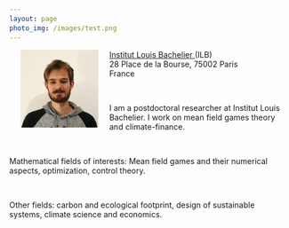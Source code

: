```yaml
---
layout: page
photo_img: /images/test.png
---
```

<style type="text/css">

#example { width: 100%; }

#example img {
float: left;
margin: 0px 20px;
}

</style>

<div id="example">

<img alt = "Photo de profil." src="images/photo-pierre.jpg" alt="Example" width = "140"
height = "140">
<p>
<a href ="https://www.institutlouisbachelier.org"> Institut Louis Bachelier </a> (ILB) <br>
  28 Place de la Bourse, 75002 Paris <br>
  France <br>
</p>
</div>

<br>

I am a postdoctoral researcher at Institut Louis Bachelier. I work on mean field games theory and climate-finance.

<br>

Mathematical fields of interests: Mean field games and their numerical aspects, optimization, control theory.

<br>

Other fields: carbon and ecological footprint, design of sustainable systems, climate science and economics.

